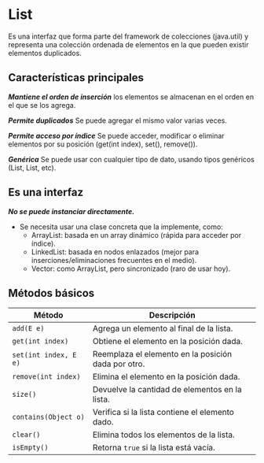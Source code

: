 # List

Es una interfaz que forma parte del framework de colecciones (java.util) y representa una colección ordenada de elementos en la que pueden existir elementos duplicados.

## Características principales

***Mantiene el orden de inserción***
los elementos se almacenan en el orden en el que se los agrega.

***Permite duplicados***
Se puede agregar el mismo valor varias veces.

***Permite acceso por índice***
Se puede acceder, modificar o eliminar elementos por su posición (get(int index), set(), remove()).

***Genérica***
Se puede usar con cualquier tipo de dato, usando tipos genéricos (List<Integer>, List<String>, etc).

## Es una interfaz

***No se puede instanciar directamente.***

- Se necesita usar una clase concreta que la implemente, como:
  - ArrayList: basada en un array dinámico (rápida para acceder por índice).
  - LinkedList: basada en nodos enlazados (mejor para inserciones/eliminaciones frecuentes en el medio).
  - Vector: como ArrayList, pero sincronizado (raro de usar hoy).

## Métodos básicos

| Método                | Descripción                              |
|------------------------|------------------------------------------|
| `add(E e)`             | Agrega un elemento al final de la lista. |
| `get(int index)`       | Obtiene el elemento en la posición dada. |
| `set(int index, E e)`  | Reemplaza el elemento en la posición dada por otro. |
| `remove(int index)`    | Elimina el elemento en la posición dada. |
| `size()`               | Devuelve la cantidad de elementos en la lista. |
| `contains(Object o)`   | Verifica si la lista contiene el elemento dado. |
| `clear()`              | Elimina todos los elementos de la lista. |
| `isEmpty()`            | Retorna `true` si la lista está vacía. |
